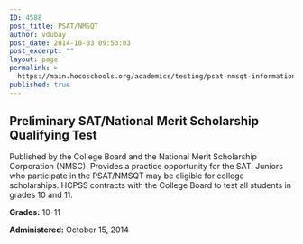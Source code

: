 ```yaml
---
ID: 4588
post_title: PSAT/NMSQT
author: vdubay
post_date: 2014-10-03 09:53:03
post_excerpt: ""
layout: page
permalink: >
  https://main.hocoschools.org/academics/testing/psat-nmsqt-information/
published: true
---
```

<h2>Preliminary SAT/National Merit Scholarship Qualifying Test</h2>

<p>Published by the College Board and the National Merit Scholarship Corporation (NMSC). Provides a practice opportunity for the SAT. Juniors who participate in the PSAT/NMSQT may be eligible for college scholarships. HCPSS contracts with the College Board to test all students in grades 10 and 11.</p>

<strong>Grades:</strong> 10-11

<strong>Administered:</strong> October 15, 2014